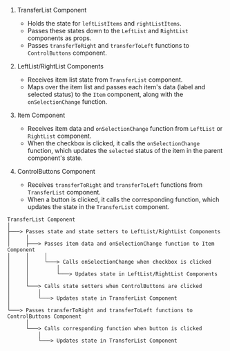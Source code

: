 1. TransferList Component

   - Holds the state for `leftListItems` and `rightListItems`.
   - Passes these states down to the `LeftList` and `RightList` components as props.
   - Passes `transferToRight` and `transferToLeft` functions to `ControlButtons` component.

2. LeftList/RightList Components

   - Receives item list state from `TransferList` component.
   - Maps over the item list and passes each item's data (label and selected status) to the `Item` component, along with the `onSelectionChange` function.

3. Item Component

   - Receives item data and `onSelectionChange` function from `LeftList` or `RightList` component.
   - When the checkbox is clicked, it calls the `onSelectionChange` function, which updates the `selected` status of the item in the parent component's state.

4. ControlButtons Component
   - Receives `transferToRight` and `transferToLeft` functions from `TransferList` component.
   - When a button is clicked, it calls the corresponding function, which updates the state in the `TransferList` component.

```
TransferList Component
│
├───> Passes state and state setters to LeftList/RightList Components
│     │
│     ├───> Passes item data and onSelectionChange function to Item Component
│     │     │
│     │     └───> Calls onSelectionChange when checkbox is clicked
│     │         │
│     │         └───> Updates state in LeftList/RightList Components
│     │
│     └───> Calls state setters when ControlButtons are clicked
│         │
│         └───> Updates state in TransferList Component
│
└───> Passes transferToRight and transferToLeft functions to ControlButtons Component
      │
      └───> Calls corresponding function when button is clicked
          │
          └───> Updates state in TransferList Component
```
